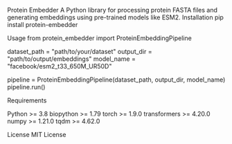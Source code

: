Protein Embedder
A Python library for processing protein FASTA files and generating embeddings using pre-trained models like ESM2.
Installation
pip install protein-embedder

Usage
from protein_embedder import ProteinEmbeddingPipeline

dataset_path = "path/to/your/dataset"
output_dir = "path/to/output/embeddings"
model_name = "facebook/esm2_t33_650M_UR50D"

pipeline = ProteinEmbeddingPipeline(dataset_path, output_dir, model_name)
pipeline.run()

Requirements

Python >= 3.8
biopython >= 1.79
torch >= 1.9.0
transformers >= 4.20.0
numpy >= 1.21.0
tqdm >= 4.62.0

License
MIT License
